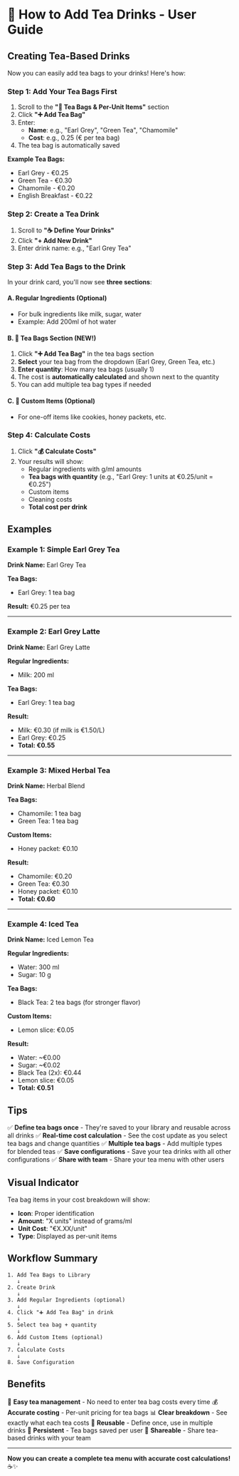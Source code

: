 # 🍵 How to Add Tea Drinks - User Guide

## Creating Tea-Based Drinks

Now you can easily add tea bags to your drinks! Here's how:

### Step 1: Add Your Tea Bags First

1. Scroll to the **"🍵 Tea Bags & Per-Unit Items"** section
2. Click **"➕ Add Tea Bag"**
3. Enter:
   - **Name**: e.g., "Earl Grey", "Green Tea", "Chamomile"
   - **Cost**: e.g., 0.25 (€ per tea bag)
4. The tea bag is automatically saved

**Example Tea Bags:**
- Earl Grey - €0.25
- Green Tea - €0.30
- Chamomile - €0.20
- English Breakfast - €0.22

### Step 2: Create a Tea Drink

1. Scroll to **"☕ Define Your Drinks"**
2. Click **"+ Add New Drink"**
3. Enter drink name: e.g., "Earl Grey Tea"

### Step 3: Add Tea Bags to the Drink

In your drink card, you'll now see **three sections**:

#### A. Regular Ingredients (Optional)
- For bulk ingredients like milk, sugar, water
- Example: Add 200ml of hot water

#### B. 🍵 Tea Bags Section (NEW!)
1. Click **"➕ Add Tea Bag"** in the tea bags section
2. **Select** your tea bag from the dropdown (Earl Grey, Green Tea, etc.)
3. **Enter quantity**: How many tea bags (usually 1)
4. The cost is **automatically calculated** and shown next to the quantity
5. You can add multiple tea bag types if needed

#### C. 🍪 Custom Items (Optional)
- For one-off items like cookies, honey packets, etc.

### Step 4: Calculate Costs

1. Click **"💰 Calculate Costs"**
2. Your results will show:
   - Regular ingredients with g/ml amounts
   - **Tea bags with quantity** (e.g., "Earl Grey: 1 units at €0.25/unit = €0.25")
   - Custom items
   - Cleaning costs
   - **Total cost per drink**

## Examples

### Example 1: Simple Earl Grey Tea

**Drink Name:** Earl Grey Tea

**Tea Bags:**
- Earl Grey: 1 tea bag

**Result:** €0.25 per tea

---

### Example 2: Earl Grey Latte

**Drink Name:** Earl Grey Latte

**Regular Ingredients:**
- Milk: 200 ml

**Tea Bags:**
- Earl Grey: 1 tea bag

**Result:** 
- Milk: €0.30 (if milk is €1.50/L)
- Earl Grey: €0.25
- **Total: €0.55**

---

### Example 3: Mixed Herbal Tea

**Drink Name:** Herbal Blend

**Tea Bags:**
- Chamomile: 1 tea bag
- Green Tea: 1 tea bag

**Custom Items:**
- Honey packet: €0.10

**Result:**
- Chamomile: €0.20
- Green Tea: €0.30
- Honey packet: €0.10
- **Total: €0.60**

---

### Example 4: Iced Tea

**Drink Name:** Iced Lemon Tea

**Regular Ingredients:**
- Water: 300 ml
- Sugar: 10 g

**Tea Bags:**
- Black Tea: 2 tea bags (for stronger flavor)

**Custom Items:**
- Lemon slice: €0.05

**Result:**
- Water: ~€0.00
- Sugar: ~€0.02
- Black Tea (2x): €0.44
- Lemon slice: €0.05
- **Total: €0.51**

## Tips

✅ **Define tea bags once** - They're saved to your library and reusable across all drinks
✅ **Real-time cost calculation** - See the cost update as you select tea bags and change quantities
✅ **Multiple tea bags** - Add multiple types for blended teas
✅ **Save configurations** - Save your tea drinks with all other configurations
✅ **Share with team** - Share your tea menu with other users

## Visual Indicator

Tea bag items in your cost breakdown will show:
- **Icon**: Proper identification
- **Amount**: "X units" instead of grams/ml
- **Unit Cost**: "€X.XX/unit"
- **Type**: Displayed as per-unit items

## Workflow Summary

```
1. Add Tea Bags to Library
   ↓
2. Create Drink
   ↓
3. Add Regular Ingredients (optional)
   ↓
4. Click "➕ Add Tea Bag" in drink
   ↓
5. Select tea bag + quantity
   ↓
6. Add Custom Items (optional)
   ↓
7. Calculate Costs
   ↓
8. Save Configuration
```

## Benefits

🍵 **Easy tea management** - No need to enter tea bag costs every time
💰 **Accurate costing** - Per-unit pricing for tea bags
📊 **Clear breakdown** - See exactly what each tea costs
🔄 **Reusable** - Define once, use in multiple drinks
💾 **Persistent** - Tea bags saved per user
🤝 **Shareable** - Share tea-based drinks with your team

---

**Now you can create a complete tea menu with accurate cost calculations!** ☕✨
